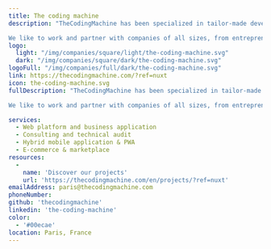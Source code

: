 ```yaml
---
title: The coding machine
description: "TheCodingMachine has been specialized in tailor-made development around Open Source technologies for more than 15 years.

We like to work and partner with companies of all sizes, from entrepreneurs to multinationals, in all sectors. Technical expertise, challenge (and curiosity) is what drives us."
logo: 
  light: "/img/companies/square/light/the-coding-machine.svg"
  dark: "/img/companies/square/dark/the-coding-machine.svg"
logoFull: "/img/companies/full/dark/the-coding-machine.svg"
link: https://thecodingmachine.com/?ref=nuxt
icon: the-coding-machine.svg
fullDescription: "TheCodingMachine has been specialized in tailor-made development around Open Source technologies for more than 15 years.

We like to work and partner with companies of all sizes, from entrepreneurs to multinationals, in all sectors. Technical expertise, challenge (and curiosity) is what drives us."

services:
  - Web platform and business application
  - Consulting and technical audit
  - Hybrid mobile application & PWA
  - E-commerce & marketplace
resources:
  -
    name: 'Discover our projects'
    url: 'https://thecodingmachine.com/en/projects/?ref=nuxt'
emailAddress: paris@thecodingmachine.com
phoneNumber:
github: 'thecodingmachine'
linkedin: 'the-coding-machine'
color:
  - '#00ecae'
location: Paris, France
---
```

